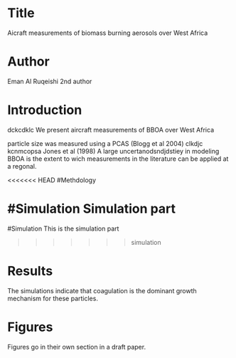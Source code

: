 # Title
Aicraft measurements of biomass burning aerosols over West Africa

# Author
Eman Al Ruqeishi
2nd author
# Introduction
dckcdklc We present aircraft measurements of BBOA over West Africa

particle size was measured using a PCAS (Blogg et al 2004)
clkdjc kcnmcopsa
Jones et al (1998)
A large uncertanodsndjdstiey in modeling BBOA is the extent to wich measurements in the literature can be applied at a regonal.

<<<<<<< HEAD
#Methdology


#Simulation
Simulation part
=======
#Simulation
This is the simulation part
>>>>>>> simulation


# Results
The simulations indicate that coagulation is the dominant growth
mechanism for these particles.


# Figures
Figures go in their own section in a draft paper.
